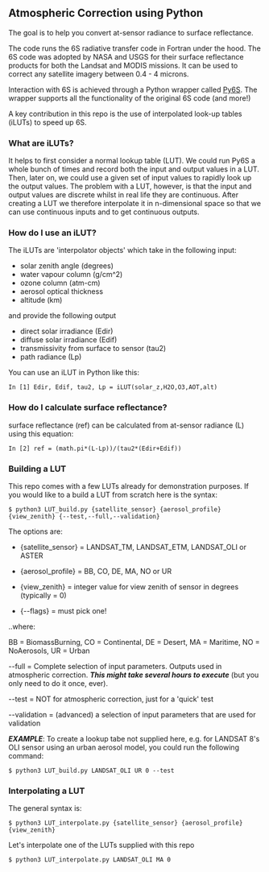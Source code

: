 ## Atmospheric Correction using Python

The goal is to help you convert at-sensor radiance to surface reflectance. 

The code runs the 6S radiative transfer code in Fortran under the hood. The 6S code was adopted by NASA and USGS for their surface reflectance products for both the Landsat and MODIS missions. It can be used to correct any satellite imagery between 0.4 - 4 microns.

Interaction with 6S is achieved through a Python wrapper called [Py6S](http://py6s.readthedocs.io/en/latest/introduction.html). The wrapper supports all the functionality of the original 6S code (and more!)
 
A key contribution in this repo is the use of interpolated look-up tables (iLUTs) to speed up 6S.


### What are iLUTs? 

It helps to first consider a normal lookup table (LUT). We could run Py6S a whole bunch of times and record both the input and output values in a LUT. Then, later on, we could use a given set of input values to rapidly look up the output values. The problem with a LUT, however, is that the input and output values are discrete whilst in real life they are continuous. After creating a LUT we therefore interpolate it in n-dimensional space so that we can use continuous inputs and to get continuous outputs. 

### How do I use an iLUT?

The iLUTs are 'interpolator objects' which take in the following input:

* solar zenith angle (degrees)
* water vapour column (g/cm^2)
* ozone column (atm-cm)
* aerosol optical thickness
* altitude (km)

and provide the following output

* direct solar irradiance (Edir)
* diffuse solar irradiance (Edif)
* transmissivity from surface to sensor (tau2)
* path radiance (Lp)

You can use an iLUT in Python like this:

```
In [1] Edir, Edif, tau2, Lp = iLUT(solar_z,H2O,O3,AOT,alt)
```

### How do I calculate surface reflectance?

surface reflectance (ref) can be calculated from at-sensor radiance (L) using this equation:

```
In [2] ref = (math.pi*(L-Lp))/(tau2*(Edir+Edif))
```


### Building a LUT

This repo comes with a few LUTs already for demonstration purposes. If you would like to a build a LUT from scratch here is the syntax:

```
$ python3 LUT_build.py {satellite_sensor} {aerosol_profile} {view_zenith} {--test,--full,--validation}
```

The options are:

* {satellite_sensor} = LANDSAT_TM, LANDSAT_ETM, LANDSAT_OLI or ASTER

* {aerosol_profile} = BB, CO, DE, MA, NO or UR

* {view_zenith} = integer value for view zenith of sensor in degrees (typically = 0)

* {--flags} = must pick one!

..where:

BB = BiomassBurning, CO = Continental, DE = Desert, MA = Maritime, NO = NoAerosols, UR = Urban

--full = Complete selection of input parameters. Outputs used in atmospheric correction. ***This might take several hours to execute*** (but you only need to do it once, ever).

--test = NOT for atmospheric correction, just for a 'quick' test

--validation = (advanced) a selection of input parameters that are used for validation

***EXAMPLE***: To create a lookup tabe not supplied here, e.g. for LANDSAT 8's OLI sensor using an urban aerosol model, you could run the following command:

```
$ python3 LUT_build.py LANDSAT_OLI UR 0 --test
```

### Interpolating a LUT

The general syntax is:

```
$ python3 LUT_interpolate.py {satellite_sensor} {aerosol_profile} {view_zenith}
```

Let's interpolate one of the LUTs supplied with this repo

```
$ python3 LUT_interpolate.py LANDSAT_OLI MA 0
```



